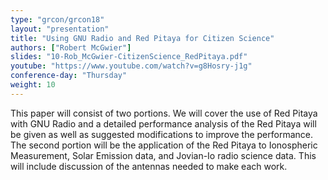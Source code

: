 ```yaml
---
type: "grcon/grcon18"
layout: "presentation"
title: "Using GNU Radio and Red Pitaya for Citizen Science"
authors: ["Robert McGwier"]
slides: "10-Rob_McGwier-CitizenScience_RedPitaya.pdf"
youtube: "https://www.youtube.com/watch?v=g8Hosry-j1g"
conference-day: "Thursday"
weight: 10
---
```

This paper will consist of two portions.  We will cover the use of Red Pitaya with GNU Radio and a detailed performance analysis of the Red Pitaya will be given as well as suggested modifications to improve the performance.  The second portion will be the application of the Red Pitaya to Ionospheric Measurement, Solar Emission data, and Jovian-Io radio science data.  This will include discussion of the antennas needed to make each work.
